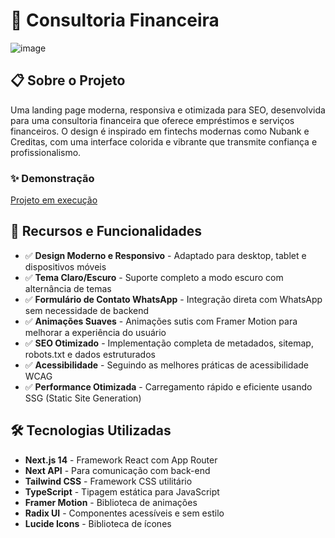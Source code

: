 # 🏦 Consultoria Financeira 

![image](https://github.com/user-attachments/assets/722503b8-0cec-4e6a-9a41-7700cee29624)


## 📋 Sobre o Projeto

Uma landing page moderna, responsiva e otimizada para SEO, desenvolvida para uma consultoria financeira que oferece empréstimos e serviços financeiros. O design é inspirado em fintechs modernas como Nubank e Creditas, com uma interface colorida e vibrante que transmite confiança e profissionalismo.

### ✨ Demonstração

[Projeto em execução](https://financial-consultant-phi.vercel.app/#beneficios)

## 🚀 Recursos e Funcionalidades

- ✅ **Design Moderno e Responsivo** - Adaptado para desktop, tablet e dispositivos móveis
- ✅ **Tema Claro/Escuro** - Suporte completo a modo escuro com alternância de temas
- ✅ **Formulário de Contato WhatsApp** - Integração direta com WhatsApp sem necessidade de backend
- ✅ **Animações Suaves** - Animações sutis com Framer Motion para melhorar a experiência do usuário
- ✅ **SEO Otimizado** - Implementação completa de metadados, sitemap, robots.txt e dados estruturados
- ✅ **Acessibilidade** - Seguindo as melhores práticas de acessibilidade WCAG
- ✅ **Performance Otimizada** - Carregamento rápido e eficiente usando SSG (Static Site Generation)

## 🛠️ Tecnologias Utilizadas

- **Next.js 14** - Framework React com App Router
- **Next API** - Para comunicação com back-end
- **Tailwind CSS** - Framework CSS utilitário
- **TypeScript** - Tipagem estática para JavaScript
- **Framer Motion** - Biblioteca de animações
- **Radix UI** - Componentes acessíveis e sem estilo
- **Lucide Icons** - Biblioteca de ícones

